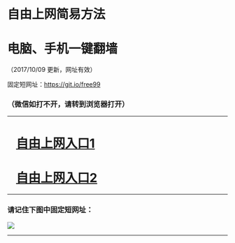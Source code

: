 ﻿# 自由上网简易方法

# 电脑、手机一键翻墙

（2017/10/09 更新，网址有效）

固定短网址：https://git.io/free99

### （微信如打不开，请转到浏览器打开）


***





# &nbsp;&nbsp; <a href="http://ft101756707.fwq-tz-1001.info/fwqtz01.html?t=10090019350 " target="_blank">自由上网入口1</a>
# &nbsp;&nbsp; <a href="http://ft3074924958.fwq-tz-1002.info/fwqtz02.html?t=10090017636 " target="_blank">自由上网入口2</a>
***

### 请记住下图中固定短网址：

<img src="https://s3-us-west-2.amazonaws.com/fwq-1001/yjfq-20170905okok.png" /> 


***

